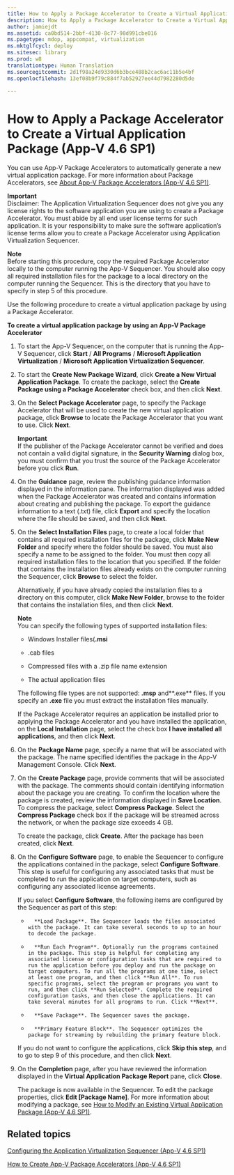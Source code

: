 ```yaml
---
title: How to Apply a Package Accelerator to Create a Virtual Application Package (App-V 4.6 SP1)
description: How to Apply a Package Accelerator to Create a Virtual Application Package (App-V 4.6 SP1)
author: jamiejdt
ms.assetid: ca0bd514-2bbf-4130-8c77-98d991cbe016
ms.pagetype: mdop, appcompat, virtualization
ms.mktglfcycl: deploy
ms.sitesec: library
ms.prod: w8
translationtype: Human Translation
ms.sourcegitcommit: 2d1f98a24d9330d6b3bce488b2cac6ac11b5e4bf
ms.openlocfilehash: 13ef08b9f79c884f7ab52927ee44d7982280d5de

---
```



# How to Apply a Package Accelerator to Create a Virtual Application Package (App-V 4.6 SP1)


You can use App-V Package Accelerators to automatically generate a new virtual application package. For more information about Package Accelerators, see [About App-V Package Accelerators (App-V 4.6 SP1)](about-app-v-package-accelerators--app-v-46-sp1-.md).

**Important**  
Disclaimer: The Application Virtualization Sequencer does not give you any license rights to the software application you are using to create a Package Accelerator. You must abide by all end user license terms for such application. It is your responsibility to make sure the software application’s license terms allow you to create a Package Accelerator using Application Virtualization Sequencer.

 

**Note**  
Before starting this procedure, copy the required Package Accelerator locally to the computer running the App-V Sequencer. You should also copy all required installation files for the package to a local directory on the computer running the Sequencer. This is the directory that you have to specify in step 5 of this procedure.

 

Use the following procedure to create a virtual application package by using a Package Accelerator.

**To create a virtual application package by using an App-V Package Accelerator**

1.  To start the App-V Sequencer, on the computer that is running the App-V Sequencer, click **Start** / **All Programs** / **Microsoft Application Virtualization** / **Microsoft Application Virtualization Sequencer**.

2.  To start the **Create New Package Wizard**, click **Create a New Virtual Application Package**. To create the package, select the **Create Package using a Package Accelerator** check box, and then click **Next**.

3.  On the **Select Package Accelerator** page, to specify the Package Accelerator that will be used to create the new virtual application package, click **Browse** to locate the Package Accelerator that you want to use. Click **Next**.

    **Important**  
    If the publisher of the Package Accelerator cannot be verified and does not contain a valid digital signature, in the **Security Warning** dialog box, you must confirm that you trust the source of the Package Accelerator before you click **Run**.

     

4.  On the **Guidance** page, review the publishing guidance information displayed in the information pane. The information displayed was added when the Package Accelerator was created and contains information about creating and publishing the package. To export the guidance information to a text (.txt) file, click **Export** and specify the location where the file should be saved, and then click **Next**.

5.  On the **Select Installation Files** page, to create a local folder that contains all required installation files for the package, click **Make New Folder** and specify where the folder should be saved. You must also specify a name to be assigned to the folder. You must then copy all required installation files to the location that you specified. If the folder that contains the installation files already exists on the computer running the Sequencer, click **Browse** to select the folder.

    Alternatively, if you have already copied the installation files to a directory on this computer, click **Make New Folder**, browse to the folder that contains the installation files, and then click **Next**.

    **Note**  
    You can specify the following types of supported installation files:

    -   Windows Installer files(**.msi**

    -   .cab files

    -   Compressed files with a .zip file name extension

    -   The actual application files

    The following file types are not supported: **.msp** and**.exe** files. If you specify an **.exe** file you must extract the installation files manually.

     

    If the Package Accelerator requires an application be installed prior to applying the Package Accelerator and you have installed the application, on the **Local Installation** page, select the check box **I have installed all applications**, and then click **Next**.

6.  On the **Package Name** page, specify a name that will be associated with the package. The name specified identifies the package in the App-V Management Console. Click **Next**.

7.  On the **Create Package** page, provide comments that will be associated with the package. The comments should contain identifying information about the package you are creating. To confirm the location where the package is created, review the information displayed in **Save Location**. To compress the package, select **Compress Package**. Select the **Compress Package** check box if the package will be streamed across the network, or when the package size exceeds 4 GB.

    To create the package, click **Create**. After the package has been created, click **Next**.

8.  On the **Configure Software** page, to enable the Sequencer to configure the applications contained in the package, select **Configure Software**. This step is useful for configuring any associated tasks that must be completed to run the application on target computers, such as configuring any associated license agreements.

    If you select **Configure Software**, the following items are configured by the Sequencer as part of this step:

    -   
            **Load Package**. The Sequencer loads the files associated with the package. It can take several seconds to up to an hour to decode the package.

    -   
            **Run Each Program**. Optionally run the programs contained in the package. This step is helpful for completing any associated license or configuration tasks that are required to run the application before you deploy and run the package on target computers. To run all the programs at one time, select at least one program, and then click **Run All**. To run specific programs, select the program or programs you want to run, and then click **Run Selected**. Complete the required configuration tasks, and then close the applications. It can take several minutes for all programs to run. Click **Next**.

    -   
            **Save Package**. The Sequencer saves the package.

    -   
            **Primary Feature Block**. The Sequencer optimizes the package for streaming by rebuilding the primary feature block.

    If you do not want to configure the applications, click **Skip this step**, and to go to step 9 of this procedure, and then click **Next**.

9.  On the **Completion** page, after you have reviewed the information displayed in the **Virtual Application Package Report** pane, click **Close**.

    The package is now available in the Sequencer. To edit the package properties, click **Edit \[Package Name\]**. For more information about modifying a package, see [How to Modify an Existing Virtual Application Package (App-V 4.6 SP1)](how-to-modify-an-existing-virtual-application-package--app-v-46-sp1-.md).

## Related topics


[Configuring the Application Virtualization Sequencer (App-V 4.6 SP1)](configuring-the-application-virtualization-sequencer--app-v-46-sp1-.md)

[How to Create App-V Package Accelerators (App-V 4.6 SP1)](how-to-create-app-v-package-accelerators--app-v-46-sp1-.md)

 

 








<!--HONumber=Jun16_HO4-->


